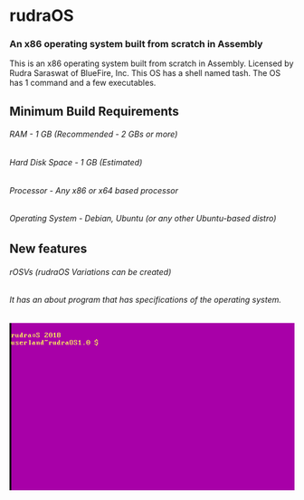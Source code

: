# rudraOS
### An x86 operating system built from scratch in Assembly
This is an x86 operating system built from scratch in Assembly. Licensed by Rudra Saraswat of BlueFire, Inc.
This OS has a shell named tash. The OS has 1 command and a few executables.

## Minimum Build Requirements
###### RAM - 1 GB (Recommended - 2 GBs or more)
###### Hard Disk Space - 1 GB (Estimated)
###### Processor - Any x86 or x64 based processor
###### Operating System - Debian, Ubuntu (or any other Ubuntu-based distro)

## New features
###### rOSVs (rudraOS Variations can be created)
###### It has an about program that has specifications of the operating system.

![Figure 1-1](rudraOS.png "rudraOS 2018")
